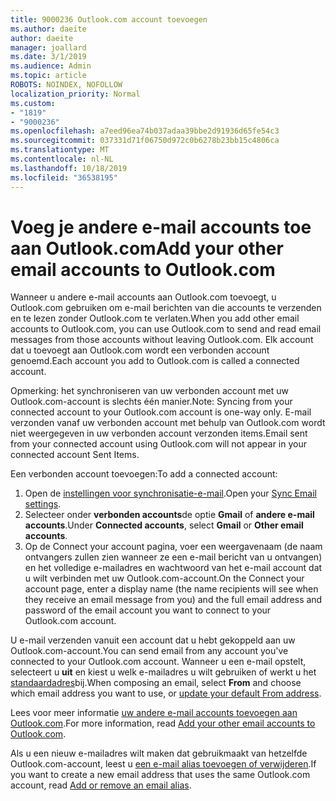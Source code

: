 ```yaml
---
title: 9000236 Outlook.com account toevoegen
ms.author: daeite
author: daeite
manager: joallard
ms.date: 3/1/2019
ms.audience: Admin
ms.topic: article
ROBOTS: NOINDEX, NOFOLLOW
localization_priority: Normal
ms.custom:
- "1819"
- "9000236"
ms.openlocfilehash: a7eed96ea74b037adaa39bbe2d91936d65fe54c3
ms.sourcegitcommit: 037331d71f06750d972c0b6278b23bb15c4806ca
ms.translationtype: MT
ms.contentlocale: nl-NL
ms.lasthandoff: 10/18/2019
ms.locfileid: "36538195"
---
```

# <a name="add-your-other-email-accounts-to-outlookcom"></a><span data-ttu-id="c1fe3-102">Voeg je andere e-mail accounts toe aan Outlook.com</span><span class="sxs-lookup"><span data-stu-id="c1fe3-102">Add your other email accounts to Outlook.com</span></span>

<span data-ttu-id="c1fe3-103">Wanneer u andere e-mail accounts aan Outlook.com toevoegt, u Outlook.com gebruiken om e-mail berichten van die accounts te verzenden en te lezen zonder Outlook.com te verlaten.</span><span class="sxs-lookup"><span data-stu-id="c1fe3-103">When you add other email accounts to Outlook.com, you can use Outlook.com to send and read email messages from those accounts without leaving Outlook.com.</span></span> <span data-ttu-id="c1fe3-104">Elk account dat u toevoegt aan Outlook.com wordt een verbonden account genoemd.</span><span class="sxs-lookup"><span data-stu-id="c1fe3-104">Each account you add to Outlook.com is called a connected account.</span></span>

<span data-ttu-id="c1fe3-105">Opmerking: het synchroniseren van uw verbonden account met uw Outlook.com-account is slechts één manier.</span><span class="sxs-lookup"><span data-stu-id="c1fe3-105">Note: Syncing from your connected account to your Outlook.com account is one-way only.</span></span> <span data-ttu-id="c1fe3-106">E-mail verzonden vanaf uw verbonden account met behulp van Outlook.com wordt niet weergegeven in uw verbonden account verzonden items.</span><span class="sxs-lookup"><span data-stu-id="c1fe3-106">Email sent from your connected account using Outlook.com will not appear in your connected account Sent Items.</span></span>

<span data-ttu-id="c1fe3-107">Een verbonden account toevoegen:</span><span class="sxs-lookup"><span data-stu-id="c1fe3-107">To add a connected account:</span></span>

1. <span data-ttu-id="c1fe3-108">Open de [instellingen voor synchronisatie-e-mail](https://go.microsoft.com/fwlink/?linkid=875264).</span><span class="sxs-lookup"><span data-stu-id="c1fe3-108">Open your [Sync Email settings](https://go.microsoft.com/fwlink/?linkid=875264).</span></span>
2. <span data-ttu-id="c1fe3-109">Selecteer onder **verbonden accounts**de optie **Gmail** of **andere e-mail accounts**.</span><span class="sxs-lookup"><span data-stu-id="c1fe3-109">Under **Connected accounts**, select **Gmail** or **Other email accounts**.</span></span>
3. <span data-ttu-id="c1fe3-110">Op de Connect your account pagina, voer een weergavenaam (de naam ontvangers zullen zien wanneer ze een e-mail bericht van u ontvangen) en het volledige e-mailadres en wachtwoord van het e-mail account dat u wilt verbinden met uw Outlook.com-account.</span><span class="sxs-lookup"><span data-stu-id="c1fe3-110">On the Connect your account page, enter a display name (the name recipients will see when they receive an email message from you) and the full email address and password of the email account you want to connect to your Outlook.com account.</span></span>

<span data-ttu-id="c1fe3-111">U e-mail verzenden vanuit een account dat u hebt gekoppeld aan uw Outlook.com-account.</span><span class="sxs-lookup"><span data-stu-id="c1fe3-111">You can send email from any account you've connected to your Outlook.com account.</span></span> <span data-ttu-id="c1fe3-112">Wanneer u een e-mail opstelt, selecteert u **uit** en kiest u welk e-mailadres u wilt gebruiken of werkt u het [standaardadres](https://go.microsoft.com/fwlink/?linkid=875264)bij.</span><span class="sxs-lookup"><span data-stu-id="c1fe3-112">When composing an email, select **From** and choose which email address you want to use, or [update your default From address](https://go.microsoft.com/fwlink/?linkid=875264).</span></span>

<span data-ttu-id="c1fe3-113">Lees voor meer informatie [uw andere e-mail accounts toevoegen aan Outlook.com](https://support.office.com/article/c5224df4-5885-4e79-91ba-523aa743f0ba?wt.mc_id=Office_Outlook_com_Alchemy).</span><span class="sxs-lookup"><span data-stu-id="c1fe3-113">For more information, read [Add your other email accounts to Outlook.com](https://support.office.com/article/c5224df4-5885-4e79-91ba-523aa743f0ba?wt.mc_id=Office_Outlook_com_Alchemy).</span></span>

<span data-ttu-id="c1fe3-114">Als u een nieuw e-mailadres wilt maken dat gebruikmaakt van hetzelfde Outlook.com-account, leest u [een e-mail alias toevoegen of verwijderen](https://support.office.com/article/459b1989-356d-40fa-a689-8f285b13f1f2?wt.mc_id=Office_Outlook_com_Alchemy).</span><span class="sxs-lookup"><span data-stu-id="c1fe3-114">If you want to create a new email address that uses the same Outlook.com account, read [Add or remove an email alias](https://support.office.com/article/459b1989-356d-40fa-a689-8f285b13f1f2?wt.mc_id=Office_Outlook_com_Alchemy).</span></span>